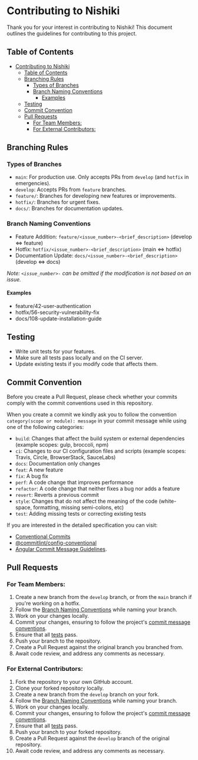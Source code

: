 # Contributing to Nishiki

Thank you for your interest in contributing to Nishiki! This document outlines the guidelines for contributing to this project.

## Table of Contents

- [Contributing to Nishiki](#contributing-to-nishiki)
  - [Table of Contents](#table-of-contents)
  - [Branching Rules](#branching-rules)
    - [Types of Branches](#types-of-branches)
    - [Branch Naming Conventions](#branch-naming-conventions)
      - [Examples](#examples)
  - [Testing](#testing)
  - [Commit Convention](#commit-convention)
  - [Pull Requests](#pull-requests)
    - [For Team Members:](#for-team-members)
    - [For External Contributors:](#for-external-contributors)

## Branching Rules

### Types of Branches

- `main`: For production use. Only accepts PRs from `develop` (and `hotfix` in emergencies).
- `develop`: Accepts PRs from `feature` branches.
- `feature/`: Branches for developing new features or improvements.
- `hotfix/`: Branches for urgent fixes.
- `docs/`: Branches for documentation updates.

### Branch Naming Conventions

- Feature Addition: `feature/<issue_number>-<brief_description>` (develop ⇔ feature)
- Hotfix: `hotfix/<issue_number>-<brief_description>` (main ⇔ hotfix)
- Documentation Update: `docs/<issue_number>-<brief_description>` (develop ⇔ docs)

_Note: `<issue_number>-` can be omitted if the modification is not based on an issue._

#### Examples

- feature/42-user-authentication
- hotfix/56-security-vulnerability-fix
- docs/108-update-installation-guide

## Testing

- Write unit tests for your features.
- Make sure all tests pass locally and on the CI server.
- Update existing tests if you modify code that affects them.

## Commit Convention

Before you create a Pull Request, please check whether your commits comply with
the commit conventions used in this repository.

When you create a commit we kindly ask you to follow the convention
`category(scope or module): message` in your commit message while using one of
the following categories:

- `build`: Changes that affect the build system or external dependencies (example scopes: gulp, broccoli, npm)
- `ci`: Changes to our CI configuration files and scripts (example scopes: Travis, Circle, BrowserStack, SauceLabs)
- `docs`: Documentation only changes
- `feat`: A new feature
- `fix`: A bug fix
- `perf`: A code change that improves performance
- `refactor`: A code change that neither fixes a bug nor adds a feature
- `revert`: Reverts a previous commit
- `style`: Changes that do not affect the meaning of the code (white-space, formatting, missing semi-colons, etc)
- `test`: Adding missing tests or correcting existing tests

If you are interested in the detailed specification you can visit:

- [Conventional Commits](https://www.conventionalcommits.org/)
- [@commitlint/config-conventional](https://github.com/conventional-changelog/commitlint/tree/master/%40commitlint/config-conventional#commitlintconfig-conventional)
- [Angular Commit Message Guidelines](https://github.com/angular/angular/blob/22b96b9/CONTRIBUTING.md#-commit-message-guidelines).

## Pull Requests

### For Team Members:

1. Create a new branch from the `develop` branch, or from the `main` branch if you're working on a hotfix.
2. Follow the [Branch Naming Conventions](#branch-naming-conventions) while naming your branch.
3. Work on your changes locally.
4. Commit your changes, ensuring to follow the project's [commit message conventions](#commit-convention).
5. Ensure that all [tests](#testing) pass.
6. Push your branch to the repository.
7. Create a Pull Request against the original branch you branched from.
8. Await code review, and address any comments as necessary.

### For External Contributors:

1. Fork the repository to your own GitHub account.
2. Clone your forked repository locally.
3. Create a new branch from the `develop` branch on your fork.
4. Follow the [Branch Naming Conventions](#branch-naming-conventions) while naming your branch.
5. Work on your changes locally.
6. Commit your changes, ensuring to follow the project's [commit message conventions](#commit-convention).
7. Ensure that all [tests](#testing) pass.
8. Push your branch to your forked repository.
9. Create a Pull Request against the `develop` branch of the original repository.
10. Await code review, and address any comments as necessary.
